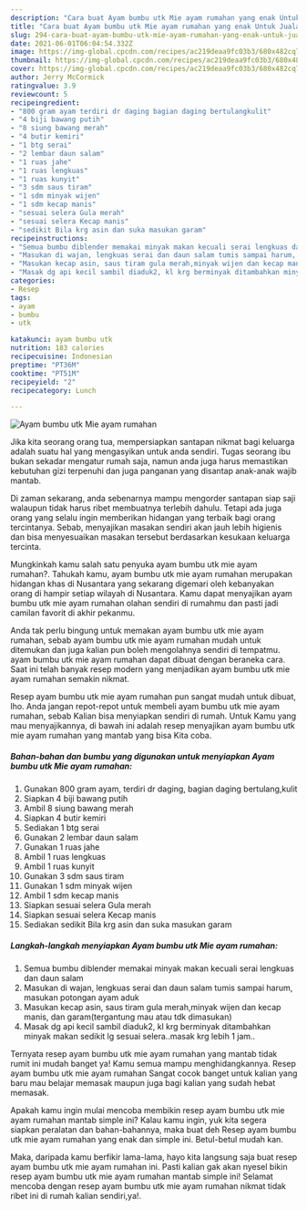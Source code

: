 ```yaml
---
description: "Cara buat Ayam bumbu utk Mie ayam rumahan yang enak Untuk Jualan"
title: "Cara buat Ayam bumbu utk Mie ayam rumahan yang enak Untuk Jualan"
slug: 294-cara-buat-ayam-bumbu-utk-mie-ayam-rumahan-yang-enak-untuk-jualan
date: 2021-06-01T06:04:54.332Z
image: https://img-global.cpcdn.com/recipes/ac219deaa9fc03b3/680x482cq70/ayam-bumbu-utk-mie-ayam-rumahan-foto-resep-utama.jpg
thumbnail: https://img-global.cpcdn.com/recipes/ac219deaa9fc03b3/680x482cq70/ayam-bumbu-utk-mie-ayam-rumahan-foto-resep-utama.jpg
cover: https://img-global.cpcdn.com/recipes/ac219deaa9fc03b3/680x482cq70/ayam-bumbu-utk-mie-ayam-rumahan-foto-resep-utama.jpg
author: Jerry McCormick
ratingvalue: 3.9
reviewcount: 5
recipeingredient:
- "800 gram ayam terdiri dr daging bagian daging bertulangkulit"
- "4 biji bawang putih"
- "8 siung bawang merah"
- "4 butir kemiri"
- "1 btg serai"
- "2 lembar daun salam"
- "1 ruas jahe"
- "1 ruas lengkuas"
- "1 ruas kunyit"
- "3 sdm saus tiram"
- "1 sdm minyak wijen"
- "1 sdm kecap manis"
- "sesuai selera Gula merah"
- "sesuai selera Kecap manis"
- "sedikit Bila krg asin dan suka masukan garam"
recipeinstructions:
- "Semua bumbu diblender memakai minyak makan kecuali serai lengkuas dan daun salam"
- "Masukan di wajan, lengkuas serai dan daun salam tumis sampai harum, masukan potongan ayam aduk"
- "Masukan kecap asin, saus tiram gula merah,minyak wijen dan kecap manis, dan garam(tergantung mau atau tdk dimasukan)"
- "Masak dg api kecil sambil diaduk2, kl krg berminyak ditambahkan minyak makan sedikit lg sesuai selera..masak krg lebih 1 jam.."
categories:
- Resep
tags:
- ayam
- bumbu
- utk

katakunci: ayam bumbu utk 
nutrition: 183 calories
recipecuisine: Indonesian
preptime: "PT36M"
cooktime: "PT51M"
recipeyield: "2"
recipecategory: Lunch

---
```



![Ayam bumbu utk Mie ayam rumahan](https://img-global.cpcdn.com/recipes/ac219deaa9fc03b3/680x482cq70/ayam-bumbu-utk-mie-ayam-rumahan-foto-resep-utama.jpg)

Jika kita seorang orang tua, mempersiapkan santapan nikmat bagi keluarga adalah suatu hal yang mengasyikan untuk anda sendiri. Tugas seorang ibu bukan sekadar mengatur rumah saja, namun anda juga harus memastikan kebutuhan gizi terpenuhi dan juga panganan yang disantap anak-anak wajib mantab.

Di zaman  sekarang, anda sebenarnya mampu mengorder santapan siap saji walaupun tidak harus ribet membuatnya terlebih dahulu. Tetapi ada juga orang yang selalu ingin memberikan hidangan yang terbaik bagi orang tercintanya. Sebab, menyajikan masakan sendiri akan jauh lebih higienis dan bisa menyesuaikan masakan tersebut berdasarkan kesukaan keluarga tercinta. 



Mungkinkah kamu salah satu penyuka ayam bumbu utk mie ayam rumahan?. Tahukah kamu, ayam bumbu utk mie ayam rumahan merupakan hidangan khas di Nusantara yang sekarang digemari oleh kebanyakan orang di hampir setiap wilayah di Nusantara. Kamu dapat menyajikan ayam bumbu utk mie ayam rumahan olahan sendiri di rumahmu dan pasti jadi camilan favorit di akhir pekanmu.

Anda tak perlu bingung untuk memakan ayam bumbu utk mie ayam rumahan, sebab ayam bumbu utk mie ayam rumahan mudah untuk ditemukan dan juga kalian pun boleh mengolahnya sendiri di tempatmu. ayam bumbu utk mie ayam rumahan dapat dibuat dengan beraneka cara. Saat ini telah banyak resep modern yang menjadikan ayam bumbu utk mie ayam rumahan semakin nikmat.

Resep ayam bumbu utk mie ayam rumahan pun sangat mudah untuk dibuat, lho. Anda jangan repot-repot untuk membeli ayam bumbu utk mie ayam rumahan, sebab Kalian bisa menyiapkan sendiri di rumah. Untuk Kamu yang mau menyajikannya, di bawah ini adalah resep menyajikan ayam bumbu utk mie ayam rumahan yang mantab yang bisa Kita coba.

<!--inarticleads1-->

##### Bahan-bahan dan bumbu yang digunakan untuk menyiapkan Ayam bumbu utk Mie ayam rumahan:

1. Gunakan 800 gram ayam, terdiri dr daging, bagian daging bertulang,kulit
1. Siapkan 4 biji bawang putih
1. Ambil 8 siung bawang merah
1. Siapkan 4 butir kemiri
1. Sediakan 1 btg serai
1. Gunakan 2 lembar daun salam
1. Gunakan 1 ruas jahe
1. Ambil 1 ruas lengkuas
1. Ambil 1 ruas kunyit
1. Gunakan 3 sdm saus tiram
1. Gunakan 1 sdm minyak wijen
1. Ambil 1 sdm kecap manis
1. Siapkan sesuai selera Gula merah
1. Siapkan sesuai selera Kecap manis
1. Sediakan sedikit Bila krg asin dan suka masukan garam




<!--inarticleads2-->

##### Langkah-langkah menyiapkan Ayam bumbu utk Mie ayam rumahan:

1. Semua bumbu diblender memakai minyak makan kecuali serai lengkuas dan daun salam
1. Masukan di wajan, lengkuas serai dan daun salam tumis sampai harum, masukan potongan ayam aduk
1. Masukan kecap asin, saus tiram gula merah,minyak wijen dan kecap manis, dan garam(tergantung mau atau tdk dimasukan)
1. Masak dg api kecil sambil diaduk2, kl krg berminyak ditambahkan minyak makan sedikit lg sesuai selera..masak krg lebih 1 jam..




Ternyata resep ayam bumbu utk mie ayam rumahan yang mantab tidak rumit ini mudah banget ya! Kamu semua mampu menghidangkannya. Resep ayam bumbu utk mie ayam rumahan Sangat cocok banget untuk kalian yang baru mau belajar memasak maupun juga bagi kalian yang sudah hebat memasak.

Apakah kamu ingin mulai mencoba membikin resep ayam bumbu utk mie ayam rumahan mantab simple ini? Kalau kamu ingin, yuk kita segera siapkan peralatan dan bahan-bahannya, maka buat deh Resep ayam bumbu utk mie ayam rumahan yang enak dan simple ini. Betul-betul mudah kan. 

Maka, daripada kamu berfikir lama-lama, hayo kita langsung saja buat resep ayam bumbu utk mie ayam rumahan ini. Pasti kalian gak akan nyesel bikin resep ayam bumbu utk mie ayam rumahan mantab simple ini! Selamat mencoba dengan resep ayam bumbu utk mie ayam rumahan nikmat tidak ribet ini di rumah kalian sendiri,ya!.

